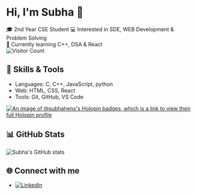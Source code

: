 # Hi, I'm Subha 👋  

🎓 2nd Year CSE Student
💻 Interested in SDE, WEB Development & Problem Solving  
🚀 Currently learning C++, DSA & React  
![Visitor Count](https://komarev.com/ghpvc/?username=subhahens)

## 🚀 Skills & Tools
- Languages: C, C++, JavaScript, python
- Web: HTML, CSS, React
- Tools: Git, GitHub, VS Code

[![An image of @subhahens's Holopin badges, which is a link to view their full Holopin profile](https://holopin.me/subhahens)](https://holopin.io/@subhahens)
## 📊 GitHub Stats
![Subha's GitHub stats](https://github-readme-stats.vercel.app/api?username=subhahens&show_icons=true&theme=radical)

## 🌐 Connect with me
- [![LinkedIn](https://img.shields.io/badge/LinkedIn-blue?style=flat&logo=linkedin&logoColor=white)]([https://www.linkedin.com/in/YOUR-USERNAME](https://www.linkedin.com/in/subha-hens-331294322/))

